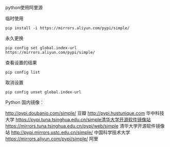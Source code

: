 python使用阿里源

临时使用

```
pip install -i https://mirrors.aliyun.com/pypi/simple/
```

永久更换

```
pip config set global.index-url https://mirrors.aliyun.com/pypi/simple/
```

查看设置的结果

```
pip config list
```

取消设置

```
pip config unset global.index-url
```



Python 国内镜像：

http://pypi.doubanio.com/simple/ 豆瓣
http://pypi.hustunique.com 华中科技大学
https://pypi.tuna.tsinghua.edu.cn/simple清华大学开源软件镜像站
https://mirrors.tuna.tsinghua.edu.cn/pypi/web/simple 清华大学开源软件镜像站
http://pypi.mirrors.ustc.edu.cn/simple/ 中国科学技术大学
https://mirrors.aliyun.com/pypi/simple/ 阿里